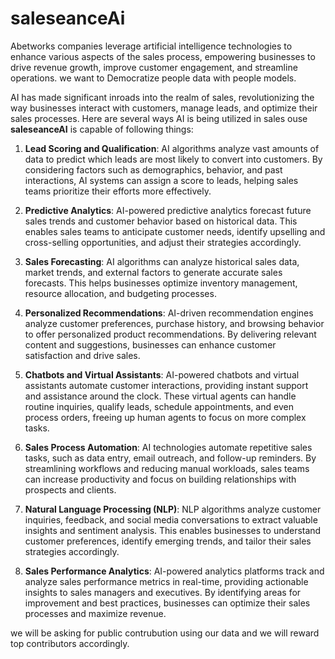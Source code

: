 # saleseanceAi
Abetworks companies leverage artificial intelligence technologies to enhance various aspects of the sales process, empowering businesses to drive revenue growth, improve customer engagement, and streamline operations. we want to Democratize people data with people models. 

AI has made significant inroads into the realm of sales, revolutionizing the way businesses interact with customers, manage leads, and optimize their sales processes. Here are several ways AI is being utilized in sales ouse **saleseanceAI** is capable of following things:

1. **Lead Scoring and Qualification**: AI algorithms analyze vast amounts of data to predict which leads are most likely to convert into customers. By considering factors such as demographics, behavior, and past interactions, AI systems can assign a score to leads, helping sales teams prioritize their efforts more effectively.

2. **Predictive Analytics**: AI-powered predictive analytics forecast future sales trends and customer behavior based on historical data. This enables sales teams to anticipate customer needs, identify upselling and cross-selling opportunities, and adjust their strategies accordingly.

3. **Sales Forecasting**: AI algorithms can analyze historical sales data, market trends, and external factors to generate accurate sales forecasts. This helps businesses optimize inventory management, resource allocation, and budgeting processes.

4. **Personalized Recommendations**: AI-driven recommendation engines analyze customer preferences, purchase history, and browsing behavior to offer personalized product recommendations. By delivering relevant content and suggestions, businesses can enhance customer satisfaction and drive sales.

5. **Chatbots and Virtual Assistants**: AI-powered chatbots and virtual assistants automate customer interactions, providing instant support and assistance around the clock. These virtual agents can handle routine inquiries, qualify leads, schedule appointments, and even process orders, freeing up human agents to focus on more complex tasks.

6. **Sales Process Automation**: AI technologies automate repetitive sales tasks, such as data entry, email outreach, and follow-up reminders. By streamlining workflows and reducing manual workloads, sales teams can increase productivity and focus on building relationships with prospects and clients.

7. **Natural Language Processing (NLP)**: NLP algorithms analyze customer inquiries, feedback, and social media conversations to extract valuable insights and sentiment analysis. This enables businesses to understand customer preferences, identify emerging trends, and tailor their sales strategies accordingly.

8. **Sales Performance Analytics**: AI-powered analytics platforms track and analyze sales performance metrics in real-time, providing actionable insights to sales managers and executives. By identifying areas for improvement and best practices, businesses can optimize their sales processes and maximize revenue.

we will be asking for public contrubution using our data and we will reward top contributors accordingly.
